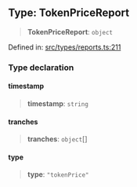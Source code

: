 
## Type: TokenPriceReport

> **TokenPriceReport**: `object`

Defined in: [src/types/reports.ts:211](https://github.com/centrifuge/sdk/blob/f4a05552552306b18fda80681998b920366263a7/src/types/reports.ts#L211)

### Type declaration

#### timestamp

> **timestamp**: `string`

#### tranches

> **tranches**: `object`[]

#### type

> **type**: `"tokenPrice"`
